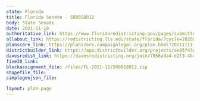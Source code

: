 ```yaml
---
state: Florida
title: Florida Senate - S000S8012
body: State Senate
date: 2021-11-10
authoritative_link: https://www.floridaredistricting.gov/pages/submitted-plans
allabout_link: https://redistricting.lls.edu/state/florida/?cycle=2020&level=State%20Upper&startdate=
planscore_link: https://planscore.campaignlegal.org/plan.html?20211111T142157.281120856Z
districtbuilder_link: https://app.districtbuilder.org/projects/ae85f43d-0867-4ba6-b494-8743bb01538c
davesredist_link: https://davesredistricting.org/join/7956a9a4-d2f3-4649-9050-d9efeb6d2a65
five38_link:
blockassignment_file: /files/FL-2021-11/S000S8012.zip
shapefile_file:
simplegeojson_file:

layout: plan-page
---
```

